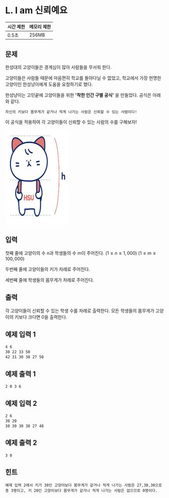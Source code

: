 # L. I am 신뢰예요

| 시간 제한 | 메모리 제한 |
| --- | --- |
| 0.5초 | 256MB |

## 문제
한성대의 고양이들은 경계심이 많아 사람들을 무서워 한다.

고양이들은 사람들 때문에 마음편히 학교를 돌아다닐 수 없었고, 학교에서 가장 현명한 고양이인 한성냥이에게 도움을 요청하기로 했다.

한성냥이는 고민끝에 고양이들을 위한 **'착한 인간 구별 공식'** 을 만들었다. 공식은 아래와 같다.

```
자신의 키보다 몸무게가 같거나 적게 나가는 사람은 신뢰할 수 있는 사람이다!
```

이 공식을 적용하여 각 고양이들이 신뢰할 수 있는 사람의 수를 구해보자!

<img src="/assets/hansungNyang.png" width="200" height="300">


## 입력
첫째 줄에 고양이의 수 n과 학생들의 수 m이 주어진다. $(1 \leq n \leq 1,000)$ $(1 \leq m \leq 100,000)$

두번째 줄에 고양이들의 키가 차례로 주어진다.

세번째 줄에 학생들의 몸무게가 차례로 주어진다.

## 출력
각 고양이들이 신뢰할 수 있는 학생 수를 차례로 출력한다.
모든 학생들의 몸무게가 고양이의 키보다 크다면 0을 출력한다.

## 예제 입력 1

```
4 6
30 22 33 50
42 31 30 38 27 50
```

## 예제 출력 1

```
2 0 3 6
```

## 예제 입력 2

```
2 6
30 20
38 30 30 38 27 48
```

## 예제 출력 2

```
3 0
```

## 힌트

```
예제 입력 2에서 키가 30인 고양이보다 몸무게가 같거나 적게 나가는 사람은 27,30,30으로 총 3명이고, 키 20인 고양이보다 몸무게가 같거나 적게 나가는 사람은 없으므로 0명이다.
```
